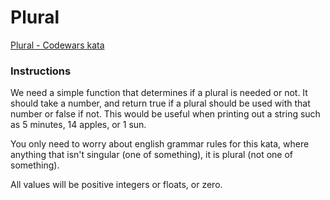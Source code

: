 # Plural

[Plural - Codewars kata](https://www.codewars.com/kata/52ceafd1f235ce81aa00073a/train/rust)

### Instructions

We need a simple function that determines if a plural is needed or not. It should take a number, and return true if a plural should be used with that number or false if not. This would be useful when printing out a string such as 5 minutes, 14 apples, or 1 sun.

You only need to worry about english grammar rules for this kata, where anything that isn't singular (one of something), it is plural (not one of something).

All values will be positive integers or floats, or zero.